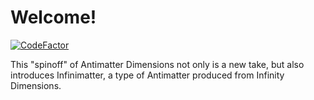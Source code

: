 # Welcome!
<a href="https://www.codefactor.io/repository/github/universe128/infinimatter-dimensions/overview/master"><img src="https://www.codefactor.io/repository/github/universe128/infinimatter-dimensions/badge/master" alt="CodeFactor" /></a>

This "spinoff" of Antimatter Dimensions not only is a new take, but also introduces Infinimatter, a type of Antimatter produced from Infinity Dimensions.
